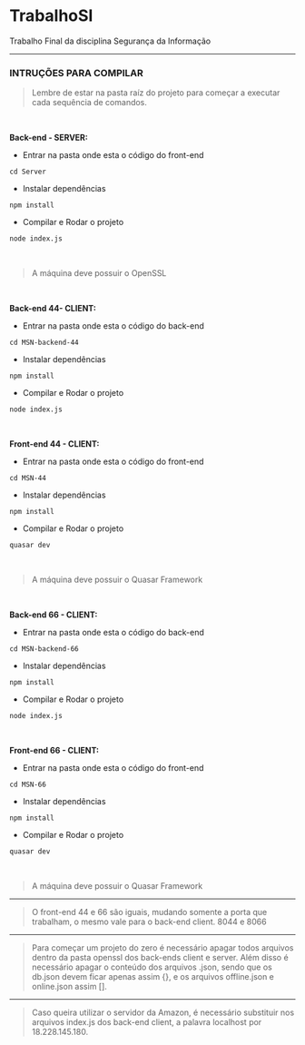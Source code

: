 # TrabalhoSI
Trabalho Final da disciplina Segurança da Informação

-------------
### INTRUÇÕES PARA COMPILAR

> Lembre de estar na pasta raíz do projeto para começar a executar cada sequência de comandos.

<br />

**Back-end - SERVER:**

+ Entrar na pasta onde esta o código do front-end

`cd Server`

+ Instalar dependências

`npm install`

+ Compilar e Rodar o projeto

`node index.js`

<br />

> A máquina deve possuir o OpenSSL

<br />

**Back-end 44- CLIENT:**

+ Entrar na pasta onde esta o código do back-end

`cd MSN-backend-44`

+ Instalar dependências

`npm install`

+ Compilar e Rodar o projeto

`node index.js`

<br />

**Front-end 44 - CLIENT:**

+ Entrar na pasta onde esta o código do front-end

`cd MSN-44`

+ Instalar dependências

`npm install`

+ Compilar e Rodar o projeto

`quasar dev`

<br />

> A máquina deve possuir o Quasar Framework
<br />

**Back-end 66 - CLIENT:**

+ Entrar na pasta onde esta o código do back-end

`cd MSN-backend-66`

+ Instalar dependências

`npm install`

+ Compilar e Rodar o projeto

`node index.js`

<br />

**Front-end 66 - CLIENT:**

+ Entrar na pasta onde esta o código do front-end

`cd MSN-66`

+ Instalar dependências

`npm install`

+ Compilar e Rodar o projeto

`quasar dev`

<br />

> A máquina deve possuir o Quasar Framework
-------------

> O front-end 44 e 66 são iguais, mudando somente a porta que trabalham, o mesmo vale para o back-end client. 8044 e 8066
-------------
> Para começar um projeto do zero é necessário apagar todos arquivos dentro da pasta openssl dos back-ends client e server. Além disso é necessário apagar o conteúdo dos arquivos .json, sendo que os db.json devem ficar apenas assim {}, e os arquivos offline.json e online.json assim [].
-------------
> Caso queira utilizar o servidor da Amazon, é necessário substituir nos arquivos index.js dos back-end client, a palavra localhost por 18.228.145.180.
